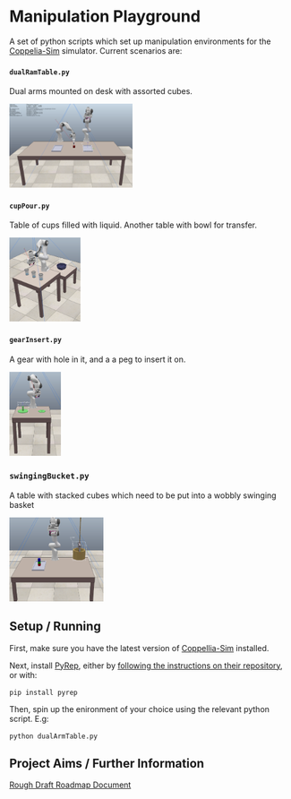 # Manipulation Playground

A set of python scripts which set up manipulation environments for the [Coppelia-Sim](https://www.coppeliarobotics.com/) simulator. Current scenarios are:

#### `dualRamTable.py`

Dual arms mounted on desk with assorted cubes.

 <img src='pictures/dualArm.png' height=150px>

#### `cupPour.py` 

Table of cups filled with liquid. Another table with bowl for transfer.

<img src='pictures/cupPour.png' height=150px>

#### `gearInsert.py`

A gear with hole in it, and a a peg to insert it on.

 <img src='pictures/gearInsert.png' height=150px>


### `swingingBucket.py`

A table with stacked cubes which need to be put into a wobbly swinging basket

<img src='pictures/swingingBucket.png' height=150px>

## Setup / Running

First, make sure you have the latest version of [Coppellia-Sim](https://www.coppeliarobotics.com/) installed.

Next, install [PyRep](https://github.com/stepjam/PyRep), either by [following the instructions on their repository](https://github.com/stepjam/PyRep), or with:

```
pip install pyrep
```

Then, spin up the enironment of your choice using the relevant python script. E.g:

```
python dualArmTable.py
```

## Project Aims / Further Information

[Rough Draft Roadmap Document](https://www.overleaf.com/read/xvrdrpzdckfw)